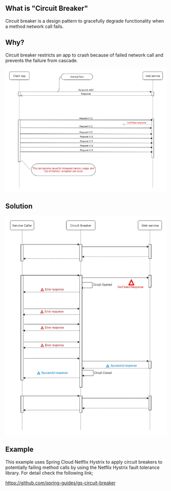 ## What is "Circuit Breaker"

Circuit breaker is a design pattern to gracefully degrade functionality when a method network call fails. 

## Why?

Circuit breaker restricts an app to crash because of failed network call and prevents the failure from cascade.

![](.\why.jpg)

## Solution

![](.\circuit_breaker.jpg)

## Example

This example uses Spring Cloud Netflix Hystrix to apply circuit breakers to potentially failing method calls by using the Netflix Hystrix fault tolerance library. For detail check the following link;

https://github.com/spring-guides/gs-circuit-breaker